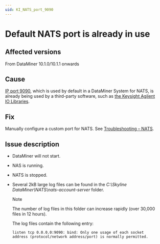 ```yaml
---
uid: KI_NATS_port_9090
---
```


# Default NATS port is already in use

## Affected versions

From DataMiner 10.1.0/10.1.1 onwards

## Cause

[IP port 9090](xref:Configuring_the_IP_network_ports), which is used by default in a DataMiner System for NATS, is already being used by a third-party software, such as [the Keysight Agilent IO Libraries](xref:Installing_the_Keysight_Agilent_IO_Libraries).

## Fix

Manually configure a custom port for NATS. See [Troubleshooting – NATS](xref:Investigating_NATS_Issues#check-if-port-is-already-in-use).

## Issue description

- DataMiner will not start.

- NAS is running.

- NATS is stopped.

- Several 2kB large log files can be found in the *C:\Skyline DataMiner\NATS\nats-account-server* folder.

  > [!NOTE]
  > The number of log files in this folder can increase rapidly (over 30,000 files in 12 hours).

  The log files contain the following entry:

  `listen tcp 0.0.0.0:9090: bind: Only one usage of each socket address (protocol/network address/port) is normally permitted.`
